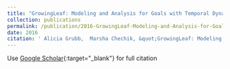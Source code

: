 ```yaml
---
title: "GrowingLeaf: Modeling and Analysis for Goals with Temporal Dynamics"
collection: publications
permalink: /publication/2016-GrowingLeaf-Modeling-and-Analysis-for-Goals-with-Temporal-Dynamics
date: 2016
citation: ' Alicia Grubb,  Marsha Chechik, &quot;GrowingLeaf: Modeling and Analysis for Goals with Temporal Dynamics.&quot;, 2016.'
---
```

Use [Google Scholar](https://scholar.google.com/scholar?q=GrowingLeaf:+Modeling+and+Analysis+for+Goals+with+Temporal+Dynamics){:target="_blank"} for full citation